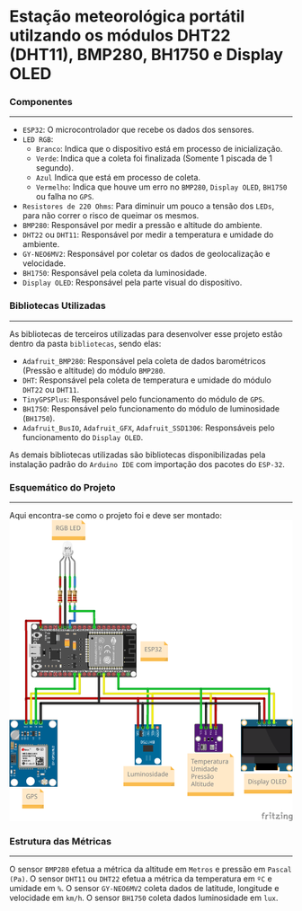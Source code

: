 # Estação meteorológica portátil utilzando os módulos DHT22 (DHT11), BMP280, BH1750 e Display OLED

### Componentes
---

- `ESP32`: O microcontrolador que recebe os dados dos sensores.
- `LED RGB`:
    - `Branco`: Indica que o dispositivo está em processo de inicialização.
    - `Verde`: Indica que a coleta foi finalizada (Somente 1 piscada de 1 segundo).
    - `Azul` Indica que está em processo de coleta.
    - `Vermelho`: Indica que houve um erro no `BMP280`, `Display OLED`, `BH1750` ou falha no `GPS`.
- `Resistores de 220 Ohms`: Para diminuir um pouco a tensão dos `LEDs`, para não correr o risco de queimar os mesmos.
- `BMP280`: Responsável por medir a pressão e altitude do ambiente.
- `DHT22` ou `DHT11`: Responsável por medir a temperatura e umidade do ambiente.
- `GY-NEO6MV2`: Responsável por coletar os dados de geolocalização e velocidade.
- `BH1750`: Responsável pela coleta da luminosidade.
- `Display OLED`: Responsável pela parte visual do dispositivo.

### Bibliotecas Utilizadas
---

As bibliotecas de terceiros utilizadas para desenvolver esse projeto estão dentro da pasta `bibliotecas`, sendo elas:

- `Adafruit_BMP280`: Responsável pela coleta de dados barométricos (Pressão e altitude) do módulo `BMP280`.
- `DHT`: Responsável pela coleta de temperatura e umidade do módulo `DHT22` ou `DHT11`.
- `TinyGPSPlus`: Responsável pelo funcionamento do módulo de `GPS`.
- `BH1750`: Responsável pelo funcionamento do módulo de luminosidade (`BH1750`).
- `Adafruit_BusIO`, `Adafruit_GFX`, `Adafruit_SSD1306`: Responsáveis pelo funcionamento do `Display OLED`.

As demais bibliotecas utilizadas são bibliotecas disponibilizadas pela instalação padrão do `Arduino IDE` com importação dos pacotes do `ESP-32`.

### Esquemático do Projeto
---

Aqui encontra-se como o projeto foi e deve ser montado:
![Esquemático do projeto](./esquema.png "Esquema do projeto")

### Estrutura das Métricas
---

O sensor `BMP280` efetua a métrica da altitude em `Metros` e pressão em `Pascal (Pa)`.
O sensor `DHT11` ou `DHT22` efetua a métrica da temperatura em `ºC` e umidade em `%`.
O sensor `GY-NEO6MV2` coleta dados de latitude, longitude e velocidade em `km/h`.
O sensor `BH1750` coleta dados luminosidade em `lux`.
